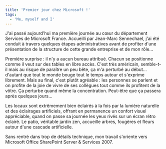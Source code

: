 ```yaml
---
title: 'Premier jour chez Microsoft !'
tags:
  - 'Me, myself and I'
---
```


J'ai passé aujourd'hui ma première journée au cœur du département Services de
Microsoft France. Accueilli par Jean-Marc Sennechael, j'ai été conduit à travers
quelques étapes administratives avant de profiter d'une présentation de la
structure de cette grande entreprise et de mon rôle…

Première surprise&nbsp;: il n'y a aucun bureau attribué. Chacun se positionne
comme il veut sur des tables en libre accès. C'est très américain, semble-t-il
mais au risque de paraître un peu bête, ça m'a perturbé au début… d'autant que
tout le monde bouge tout le temps autour et s'exprime librement. Mais au final,
c'est plutôt agréable&nbsp;: les personnes se parlent et on profite de la joie
de vivre de ses collègues tout comme ils profitent de la vôtre. Ça perturbe
quand même la concentration. Peut-être que ça passera après quelques jours…

Les locaux sont extrêmement bien éclairés à la fois par la lumière naturelle et
des éclairages artificiels, offrant en permanence un confort visuel appréciable,
quand on passe sa journée les yeux rivés sur un écran rétro éclairé. Le patio,
véritable jardin zen, accueille arbres, fougères et fleurs autour d'une cascade
artificielle.

Sans rentré dans trop de détails technique, mon travail s'oriente vers Microsoft
Office SharePoint Server &amp; Services 2007.

